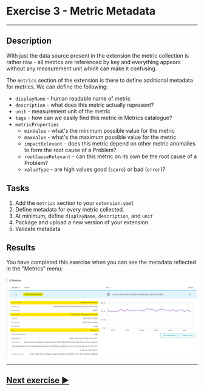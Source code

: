 # Exercise 3 - Metric Metadata
---

## Description
With just the data source present in the extension the metric collection is rather raw - all metrics are referenced by key and everything appears without any measurement unit which can make it confusing.

The `metrics` section of the extension is there to define additional metadata for metrics. We can define the following:
* `displayName` - human readable name of metric
* `description` - what does this metric actually represent?
* `unit` - measurement unit of the metric
* `tags` - how can we easily find this metric in Metrics catalogue?
* `metricProperties`
  * `minValue` - what's the minimum possible value for the metric
  * `maxValue` - what's the maximum possible value for the metric
  * `impactRelevant` - does this metric depend on other metric anomalies to form the root cause of a Problem?
  * `rootCauseRelevant` - can this metric on its own be the root cause of a Problem?
  * `valueType` - are high values good (`score`) or bad (`error`)?

## Tasks

1. Add the `metrics` section to your `extension.yaml`
2. Define metadata for every metric collected.
3. At minimum, define `displayName`, `description`, and `unit`
4. Package and upload a new version of your extension
5. Validate metadata

## Results

You have completed this exercise when you can see the metadata reflected in the "Metrics" menu:

![result](img/results.png)

---
## [Next exercise ▶](../4_Generic-Topology)
